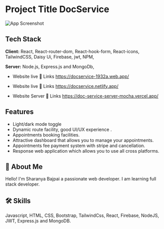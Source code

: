 # Project Title  DocService

![App Screenshot](https://i.ibb.co/HKthxcz/home1.png)


## Tech Stack


**Client:** React, React-router-dom, React-hook-form, React-icons, TailwindCSS, Daisy Ui, Firebase, jwt, NPM,

**Server:** Node.js, Express.js and MongoDb,


* Website live 🔗 Links https://docservice-1932a.web.app/
* Website live 🔗 Links https://docservice.netlify.app/

* Website Server 🔗 Links https://doc-service-server-mocha.vercel.app/



## Features

- Light/dark mode toggle
- Dynamic route facility, good UI/UX experience .
- Appointments booking facilities.
- Attractive dashboard that allows you to manage your appointments.
- Appointments fee payment system with stripe and cancellation.
- Response web application which allows you to use all cross platforms.




## 🚀 About Me
Hello! I'm Sharanya Bajpai a passionate web developer. I am learning full stack developer.

## 🛠 Skills
Javascript, HTML, CSS, Bootstrap, TailwindCss, React, Firebase, NodeJS, JWT, Express.js and MongoDB.

